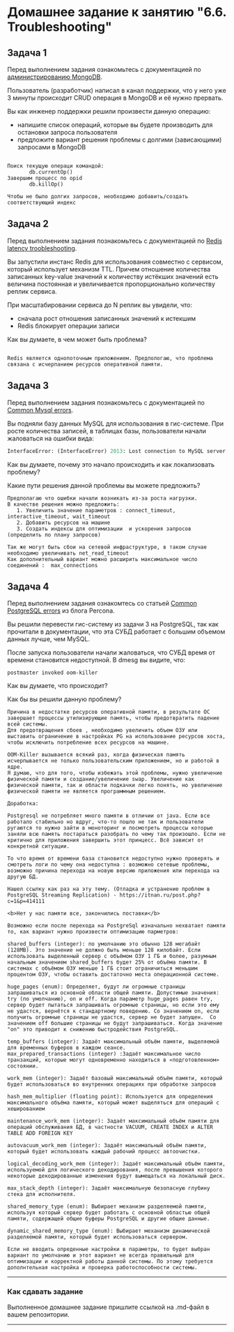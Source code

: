 # Домашнее задание к занятию "6.6. Troubleshooting"

## Задача 1

Перед выполнением задания ознакомьтесь с документацией по [администрированию MongoDB](https://docs.mongodb.com/manual/administration/).

Пользователь (разработчик) написал в канал поддержки, что у него уже 3 минуты происходит CRUD операция в MongoDB и её 
нужно прервать. 

Вы как инженер поддержки решили произвести данную операцию:
- напишите список операций, которые вы будете производить для остановки запроса пользователя
- предложите вариант решения проблемы с долгими (зависающими) запросами в MongoDB

```

Поиск текущую операци командой:  
       db.currentOp()
Завершим процесс по opid
       db.killOp()

Чтобы не было долгих запросов, необходимо добавить/создать соответствующий индекс
```

## Задача 2

Перед выполнением задания познакомьтесь с документацией по [Redis latency troobleshooting](https://redis.io/topics/latency).

Вы запустили инстанс Redis для использования совместно с сервисом, который использует механизм TTL. 
Причем отношение количества записанных key-value значений к количеству истёкших значений есть величина постоянная и
увеличивается пропорционально количеству реплик сервиса. 

При масштабировании сервиса до N реплик вы увидели, что:
- сначала рост отношения записанных значений к истекшим
- Redis блокирует операции записи

Как вы думаете, в чем может быть проблема?

```

Redis является однопоточным приложением. Предпологаю, что проблема связана с исчерпанием ресурсов оперативной памяти. 
```
 
## Задача 3

Перед выполнением задания познакомьтесь с документацией по [Common Mysql errors](https://dev.mysql.com/doc/refman/8.0/en/common-errors.html).

Вы подняли базу данных MySQL для использования в гис-системе. При росте количества записей, в таблицах базы,
пользователи начали жаловаться на ошибки вида:
```python
InterfaceError: (InterfaceError) 2013: Lost connection to MySQL server during query u'SELECT..... '
```

Как вы думаете, почему это начало происходить и как локализовать проблему?

Какие пути решения данной проблемы вы можете предложить?

```
Предполагаю что ошибки начали возникать из-за роста нагрузки. 
В качестве решения можно предложить:
   1. Увеличить значение параметров : connect_timeout, interactive_timeout, wait_timeout
   2. Добавить ресурсов на машине
   3. Создать индексы для оптимизации  и ускорения запросов (определить по плану запросов)

Так же могут быть сбои на сетевой инфраструктуре, в таком случае необходимо увеличивать net_read_timeout
Как дополнительный вариант можно расширить максимальное число соединений :  max_connections
```

## Задача 4

Перед выполнением задания ознакомтесь со статьей [Common PostgreSQL errors](https://www.percona.com/blog/2020/06/05/10-common-postgresql-errors/) из блога Percona.

Вы решили перевести гис-систему из задачи 3 на PostgreSQL, так как прочитали в документации, что эта СУБД работает с 
большим объемом данных лучше, чем MySQL.

После запуска пользователи начали жаловаться, что СУБД время от времени становится недоступной. В dmesg вы видите, что:

`postmaster invoked oom-killer`

Как вы думаете, что происходит?

Как бы вы решили данную проблему?

```
Причина в недостатке ресурсов оперативной памяти, в результате ОС завершает процессы утилизирующие память, чтобы предотвратить падение всей системы.
Для предотвращения сбоев , необходимо увеличить объем ОЗУ или выставить ограничение в настройках PG на использование ресурсов хоста, 
чтобы исключить потребление всех ресурсов на машине.

OOM-Killer вызывается всякий раз, когда физическая память исчерпывается не только пользовательским приложением, но и работой в ядре.
Я думаю, что для того, чтобы избежать этой проблемы, нужно увеличение физической памяти и создание/увеличение swap. Увеличение как физической памяти, так и области подкачки легко понять, но увеличение физической памяти не является программным решением.

Доработка:

Postgresql не потребляет много памяти в отличии от java. Если все работало стабильно но вдруг, что-то пошло не так и пользователи ругаются то нужно зайти в моноторинг и посмотреть процессы которые заняли всю память постараться разобрать по чему так произошло. Если не критично для приложения завершить этот принцесс. Всё зависит от конкретной ситуации. 

То что время от времени база становится недоступно нужно проверять и смотреть логи по чему она недоступна : возможно сетевые проблемы, возможно причина перехода на новую версию приложения или перехода на другую БД.

Нашел ссылку как раз на эту тему. (Отладка и устранение проблем в PostgreSQL Streaming Replication) - https://itnan.ru/post.php?c=1&p=414111

<b>Нет у нас памяти все, закончились поставки</b>

Возможно если после перехода на PostgreSql изначально нехватает памяти то, как вариант нужно произвести оптимизацию парметров:

shared_buffers (integer): по умолчанию это обычно 128 мегабайт (128MB). Это значение не должно быть меньше 128 килобайт. Если использовать выделенный сервер с объёмом ОЗУ 1 ГБ и более, разумным начальным значением shared_buffers будет 25% от объёма памяти. В системах с объёмом ОЗУ меньше 1 ГБ стоит ограничиться меньшим процентом ОЗУ, чтобы оставить достаточно места операционной системе.

huge_pages (enum): Определяет, будут ли огромные страницы запрашиваться из основной области общей памяти. Допустимые значения: try (по умолчанию), on и off. Когда параметр huge_pages равен try, сервер будет пытаться запрашивать огромные страницы, но если это ему не удастся, вернётся к стандартному поведению. Со значением on, если получить огромные страницы не удастся, сервер не будет запущен.  Со значением off большие страницы не будут запрашиваться. Когда значение "on" это приводит к снижению быстродействия PostgreSQL.

temp_buffers (integer): Задаёт максимальный объём памяти, выделяемой для временных буферов в каждом сеансе. 
max_prepared_transactions (integer) :Задаёт максимальное число транзакций, которые могут одновременно находиться в «подготовленном» состоянии.

work_mem (integer): Задаёт базовый максимальный объём памяти, который будет использоваться во внутренних операциях при обработке запросов 

hash_mem_multiplier (floating point): Используется для определения максимального объёма памяти, который может выделяться для операций с хешированием

maintenance_work_mem (integer): Задаёт максимальный объём памяти для операций обслуживания БД, в частности VACUUM, CREATE INDEX и ALTER TABLE ADD FOREIGN KEY

autovacuum_work_mem (integer): Задаёт максимальный объём памяти, который будет использовать каждый рабочий процесс автоочистки. 

logical_decoding_work_mem (integer): Задаёт максимальный объём памяти, используемой для логического декодирования, после превышения которого некоторые декодированные изменения будут вымещаться на локальный диск.

max_stack_depth (integer): Задаёт максимальную безопасную глубину стека для исполнителя.

shared_memory_type (enum): Выбирает механизм разделяемой памяти, используя который сервер будет работать с основной областью общей памяти, содержащей общие буферы PostgreSQL и другие общие данные.

dynamic_shared_memory_type (enum): Выбирает механизм динамической разделяемой памяти, который будет использоваться сервером.

Если не вводить опреденные настройки в параметры, то будет выбран вариант по умолчанию и этот вариант не всегда правильный для оптимизации и корректной работы данной системы. По этому требуется дополнтельная настройка и проверка работоспособности системы.

```

---

### Как cдавать задание

Выполненное домашнее задание пришлите ссылкой на .md-файл в вашем репозитории.

---

